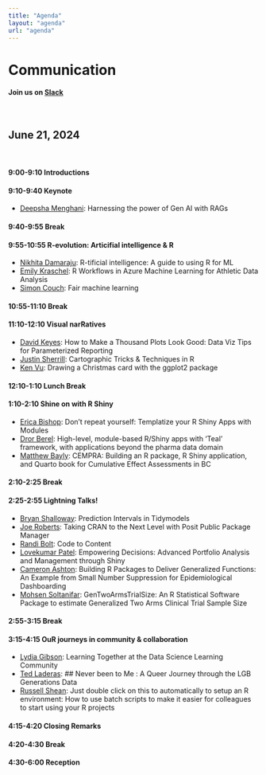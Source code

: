 ```yaml
---
title: "Agenda"
layout: "agenda"
url: "agenda"
---
```




<style>
td {vertical-align:top;}
.agenda {
border-width:2px;
border-style:solid;
border-color:black;
border-collapse: collapse;
width:60%;
}

th, td {
  padding: 10px;
}

.agenda td {
border-width:1px;
border-style:solid;
border-color:black;
}

.agendaLink {color: blue; text-decoration: none;}
.agendaLink:hover {text-decoration: underline;}
.agendaLink:active {color: black;}
.agendaLink:visited {color: purple;}

.timecontainer {width:20%;}
.trainingcontainer {width:20%;}
.descriptioncontainer {width:60%px;}

</style>

<!-- </style> -->

<h1>Communication</h1>
  <h4>Join us on <a href="https://join.slack.com/t/cascadiarconf/shared_invite/zt-1lu53059t-GAxQtzrwQhmo7BXE7YfC8w" target="blank_">Slack</a></h4>
  <br>

## June 21, 2024
<br>

#### 9:00-9:10 Introductions

#### 9:10-9:40 Keynote 

* [Deepsha Menghani](/speakers/speaker_info_2024/keynote/deepsha_menghani): Harnessing the power of Gen AI with RAGs

#### 9:40-9:55 Break

#### 9:55-10:55 R-evolution: Articifial intelligence & R

* [Nikhita Damaraju](/speakers/speaker_info_2024/regular/nikhita_damaraju): R-tificial intelligence: A guide to using R for ML  
* [Emily Kraschel](/speakers/speaker_info_2024/regular/emily_kraschel): R Workflows in Azure Machine Learning for Athletic Data Analysis
* [Simon Couch](/speakers/speaker_info_2024/regular/simon_couch): Fair machine learning

#### 10:55-11:10 Break

#### 11:10-12:10 Visual narRatives

* [David Keyes](/speakers/speaker_info_2024/regular/david_keyes): How to Make a Thousand Plots Look Good: Data Viz Tips for Parameterized Reporting
* [Justin Sherrill](/speakers/speaker_info_2024/regular/justin_sherrill): Cartographic Tricks & Techniques in R
* [Ken Vu](/speakers/speaker_info_2024/regular/ken_vu): Drawing a Christmas card with the ggplot2 package

#### 12:10-1:10 Lunch Break

#### 1:10-2:10 Shine on with R Shiny

* [Erica Bishop](/speakers/speaker_info_2024/regular/erica_bishop): Don’t repeat yourself: Templatize your R Shiny Apps with Modules
* [Dror Berel](/speakers/speaker_info_2024/regular/dror_berel): High-level, module-based R/Shiny apps with ‘Teal’ framework, with applications beyond the pharma data domain
* [Matthew Bayly](/speakers/speaker_info_2024/regular/matthew_bayly): CEMPRA: Building an R package, R Shiny application, and Quarto book for Cumulative Effect Assessments in BC

#### 2:10-2:25 Break

#### 2:25-2:55 Lightning Talks!

* [Bryan Shalloway](/speakers/speaker_info_2024/lightning/bryan_shalloway): Prediction Intervals in Tidymodels
* [Joe Roberts](/speakers/speaker_info_2024/lightning/joe_roberts): Taking CRAN to the Next Level with Posit Public Package Manager
* [Randi Bolt](/speakers/speaker_info_2024/lightning/randi_bolt): Code to Content
* [Lovekumar Patel](/speakers/speaker_info_2024/lightning/lovekumar_patel): Empowering Decisions: Advanced Portfolio Analysis and Management through Shiny
* [Cameron Ashton](/speakers/speaker_info_2024/lightning/cameron_ashton): Building R Packages to Deliver Generalized Functions: An Example from Small Number Suppression for Epidemiological Dashboarding
* [Mohsen Soltanifar](/speakers/speaker_info_2024/lightning/mohsen_soltanifar): GenTwoArmsTrialSize: An R Statistical Software Package to estimate Generalized Two Arms Clinical Trial Sample Size

#### 2:55-3:15 Break

#### 3:15-4:15 OuR journeys in community & collaboration

* [Lydia Gibson](/speakers/speaker_info_2024/regular/lydia_gibson): Learning Together at the Data Science Learning Community
* [Ted Laderas](/speakers/speaker_info_2024/regular/ted_laderas): ## Never been to Me : A Queer Journey through the LGB Generations Data
* [Russell Shean](/speakers/speaker_info_2024/regular/russell_shean): Just double click on this to automatically to setup an R environment: How to use batch scripts to make it easier for colleagues to start using your R projects 

#### 4:15-4:20 Closing Remarks

#### 4:20-4:30 Break

#### 4:30-6:00 Reception



<br><br><br>
